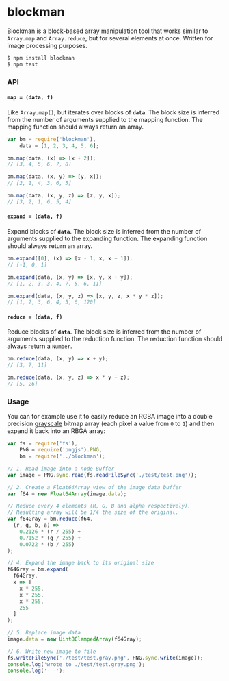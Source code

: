 # blockman

Blockman is a block-based array manipulation tool that works similar to `Array.map` and `Array.reduce`, but for several elements at once. Written for image processing purposes.

```bash
$ npm install blockman
$ npm test
```

### API

#### `map = (data, f)`

Like `Array.map()`, but iterates over blocks of **`data`**. The block size is inferred from the number of arguments supplied to the mapping function. The mapping function should always return an array.

```javascript
var bm = require('blockman'),
    data = [1, 2, 3, 4, 5, 6];

bm.map(data, (x) => [x + 2]);
// [3, 4, 5, 6, 7, 8]

bm.map(data, (x, y) => [y, x]);
// [2, 1, 4, 3, 6, 5]

bm.map(data, (x, y, z) => [z, y, x]);
// [3, 2, 1, 6, 5, 4]
```

#### `expand = (data, f)`

Expand blocks of **`data`**. The block size is inferred from the number of arguments supplied to the expanding function. The expanding function should always return an array.

```javascript
bm.expand([0], (x) => [x - 1, x, x + 1]);
// [-1, 0, 1]

bm.expand(data, (x, y) => [x, y, x + y]);
// [1, 2, 3, 3, 4, 7, 5, 6, 11]

bm.expand(data, (x, y, z) => [x, y, z, x * y * z]);
// [1, 2, 3, 6, 4, 5, 6, 120]
```

#### `reduce = (data, f)`

Reduce blocks of **`data`**. The block size is inferred from the number of arguments supplied to the reduction function. The reduction function should always return a `Number`.

```javascript
bm.reduce(data, (x, y) => x + y);
// [3, 7, 11]

bm.reduce(data, (x, y, z) => x * y + z);
// [5, 26]
```

### Usage

You can for example use it to easily reduce an RGBA image into a double precision [grayscale](https://en.wikipedia.org/wiki/Grayscale) bitmap array (each pixel a value from `0` to `1`) and then expand it back into an RBGA array:

```javascript
var fs = require('fs'),
    PNG = require('pngjs').PNG,
    bm = require('../blockman');

// 1. Read image into a node Buffer
var image = PNG.sync.read(fs.readFileSync('./test/test.png'));

// 2. Create a Float64Array view of the image data buffer
var f64 = new Float64Array(image.data);

// Reduce every 4 elements (R, G, B and alpha respectively).
// Resulting array will be 1/4 the size of the original.
var f64Gray = bm.reduce(f64,
  (r, g, b, a) =>
    0.2126 * (r / 255) +
    0.7152 * (g / 255) +
    0.0722 * (b / 255)
);

// 4. Expand the image back to its original size
f64Gray = bm.expand(
  f64Gray,
  x => [
    x * 255,
    x * 255,
    x * 255,
    255
  ]
);

// 5. Replace image data
image.data = new Uint8ClampedArray(f64Gray);

// 6. Write new image to file
fs.writeFileSync('./test/test.gray.png', PNG.sync.write(image));
console.log('wrote to ./test/test.gray.png');
console.log('---');
```
